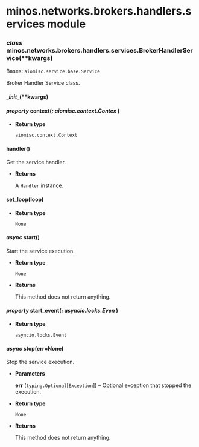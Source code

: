 # minos.networks.brokers.handlers.services module


### _class_ minos.networks.brokers.handlers.services.BrokerHandlerService(\*\*kwargs)
Bases: `aiomisc.service.base.Service`

Broker Handler Service class.


#### \__init__(\*\*kwargs)

#### _property_ context(_: aiomisc.context.Contex_ )

* **Return type**

    `aiomisc.context.Context`



#### handler()
Get the service handler.


* **Returns**

    A `Handler` instance.



#### set_loop(loop)

* **Return type**

    `None`



#### _async_ start()
Start the service execution.


* **Return type**

    `None`



* **Returns**

    This method does not return anything.



#### _property_ start_event(_: asyncio.locks.Even_ )

* **Return type**

    `asyncio.locks.Event`



#### _async_ stop(err=None)
Stop the service execution.


* **Parameters**

    **err** (`typing.Optional`[`Exception`]) – Optional exception that stopped the execution.



* **Return type**

    `None`



* **Returns**

    This method does not return anything.
